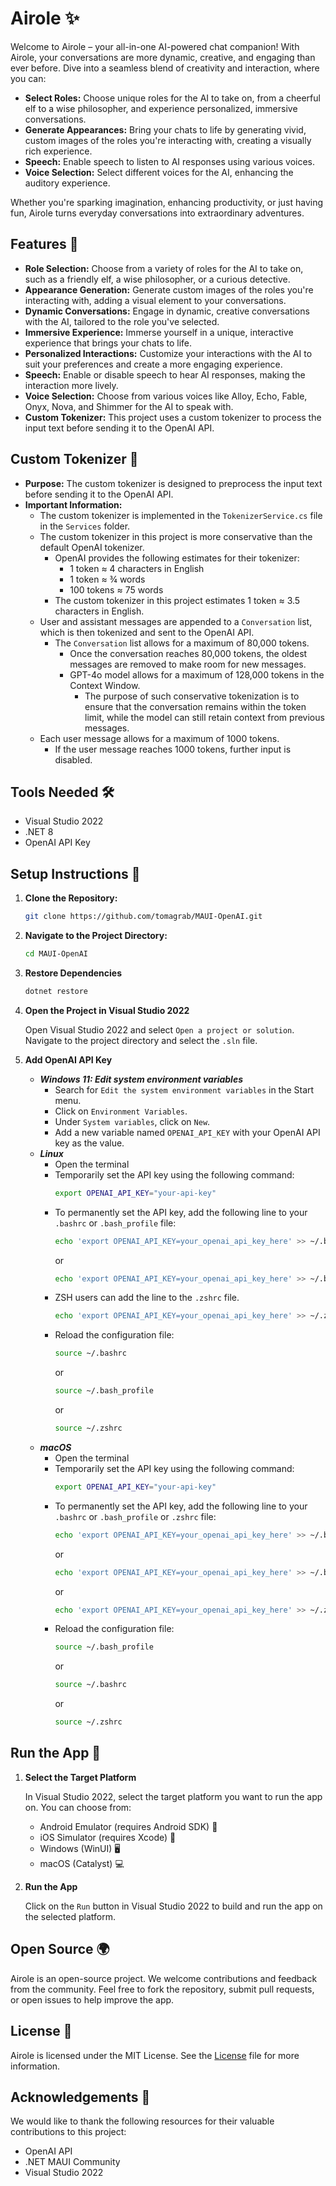 # Airole ✨

Welcome to Airole – your all-in-one AI-powered chat companion! With Airole, your conversations are more dynamic, creative, and engaging than ever before. Dive into a seamless blend of creativity and interaction, where you can:

- **Select Roles:** Choose unique roles for the AI to take on, from a cheerful elf to a wise philosopher, and experience personalized, immersive conversations.
- **Generate Appearances:** Bring your chats to life by generating vivid, custom images of the roles you're interacting with, creating a visually rich experience.
- **Speech:** Enable speech to listen to AI responses using various voices.
- **Voice Selection:** Select different voices for the AI, enhancing the auditory experience.

Whether you're sparking imagination, enhancing productivity, or just having fun, Airole turns everyday conversations into extraordinary adventures.

## Features 🌟

- **Role Selection:** Choose from a variety of roles for the AI to take on, such as a friendly elf, a wise philosopher, or a curious detective.
- **Appearance Generation:** Generate custom images of the roles you're interacting with, adding a visual element to your conversations.
- **Dynamic Conversations:** Engage in dynamic, creative conversations with the AI, tailored to the role you've selected.
- **Immersive Experience:** Immerse yourself in a unique, interactive experience that brings your chats to life.
- **Personalized Interactions:** Customize your interactions with the AI to suit your preferences and create a more engaging experience.
- **Speech:** Enable or disable speech to hear AI responses, making the interaction more lively.
- **Voice Selection:** Choose from various voices like Alloy, Echo, Fable, Onyx, Nova, and Shimmer for the AI to speak with.
- **Custom Tokenizer:** This project uses a custom tokenizer to process the input text before sending it to the OpenAI API.

## Custom Tokenizer 🧠

- **Purpose:** The custom tokenizer is designed to preprocess the input text before sending it to the OpenAI API.
- **Important Information:**
  - The custom tokenizer is implemented in the `TokenizerService.cs` file in the `Services` folder.
  - The custom tokenizer in this project is more conservative than the default OpenAI tokenizer.
    - OpenAI provides the following estimates for their tokenizer:
      - 1 token ≈ 4 characters in English
      - 1 token ≈ ¾ words
      - 100 tokens ≈ 75 words
    - The custom tokenizer in this project estimates 1 token ≈ 3.5 characters in English.
  - User and assistant messages are appended to a `Conversation` list, which is then tokenized and sent to the OpenAI API.
    - The `Conversation` list allows for a maximum of 80,000 tokens.
      - Once the conversation reaches 80,000 tokens, the oldest messages are removed to make room for new messages.
      - GPT-4o model allows for a maximum of 128,000 tokens in the Context Window.
        - The purpose of such conservative tokenization is to ensure that the conversation remains within the token limit, while the model can still retain context from previous messages.
  - Each user message allows for a maximum of 1000 tokens.
    - If the user message reaches 1000 tokens, further input is disabled.


## Tools Needed 🛠️

- Visual Studio 2022
- .NET 8
- OpenAI API Key

## Setup Instructions 🚀

1. **Clone the Repository:**
   ```bash
   git clone https://github.com/tomagrab/MAUI-OpenAI.git
    ```
2. **Navigate to the Project Directory:**
    ```bash
    cd MAUI-OpenAI
    ```
3. **Restore Dependencies**
    ```bash
    dotnet restore
    ```
4. **Open the Project in Visual Studio 2022**

    Open Visual Studio 2022 and select `Open a project or solution`. Navigate to the project directory and select the `.sln` file.

5. **Add OpenAI API Key**
    - ***Windows 11: Edit system environment variables***
        - Search for `Edit the system environment variables` in the Start menu.
        - Click on `Environment Variables`.
        - Under `System variables`, click on `New`.
        - Add a new variable named `OPENAI_API_KEY` with your OpenAI API key as the value.
    - ***Linux***
        - Open the terminal
        - Temporarily set the API key using the following command:
            ```bash
            export OPENAI_API_KEY="your-api-key"
            ```
        - To permanently set the API key, add the following line to your `.bashrc` or `.bash_profile` file:
            ```bash
            echo 'export OPENAI_API_KEY=your_openai_api_key_here' >> ~/.bashrc
            ```
            or
            ```bash
            echo 'export OPENAI_API_KEY=your_openai_api_key_here' >> ~/.bash_profile
            ```
        - ZSH users can add the line to the `.zshrc` file.
          ```bash
          echo 'export OPENAI_API_KEY=your_openai_api_key_here' >> ~/.zshrc
          ```
      - Reload the configuration file:
          ```bash
          source ~/.bashrc
          ```
          or
          ```bash
          source ~/.bash_profile
          ```
          or
          ```bash
          source ~/.zshrc
          ```
    - ***macOS***
      - Open the terminal
      - Temporarily set the API key using the following command:
          ```bash
          export OPENAI_API_KEY="your-api-key"
          ```
      - To permanently set the API key, add the following line to your `.bashrc` or `.bash_profile` or `.zshrc` file:
          ```bash
          echo 'export OPENAI_API_KEY=your_openai_api_key_here' >> ~/.bash_profile
          ```
          or
          ```bash
          echo 'export OPENAI_API_KEY=your_openai_api_key_here' >> ~/.bashrc
          ```
          or
          ```bash
          echo 'export OPENAI_API_KEY=your_openai_api_key_here' >> ~/.zshrc
          ```
      - Reload the configuration file:
          ```bash
          source ~/.bash_profile
          ```
          or
          ```bash
          source ~/.bashrc
          ```
          or
          ```bash
          source ~/.zshrc
          ```

## Run the App 🎉

1. **Select the Target Platform**

    In Visual Studio 2022, select the target platform you want to run the app on. You can choose from:
    - Android Emulator (requires Android SDK) 📱
    - iOS Simulator (requires Xcode) 🍏
    - Windows (WinUI) 🖥️
    - macOS (Catalyst) 💻

2. **Run the App**

    Click on the `Run` button in Visual Studio 2022 to build and run the app on the selected platform.

## Open Source 🌍

Airole is an open-source project. We welcome contributions and feedback from the community. Feel free to fork the repository, submit pull requests, or open issues to help improve the app.

## License 📄


Airole is licensed under the MIT License. See the [License](https://github.com/tomagrab/MAUI-OpenAI/blob/main/License.md) file for more information.


## Acknowledgements 🙏

We would like to thank the following resources for their valuable contributions to this project:
   - OpenAI API
   - .NET MAUI Community
   - Visual Studio 2022
